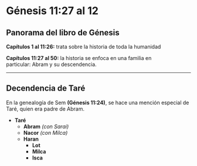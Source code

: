 # Génesis 11:27 al 12

## Panorama del libro de Génesis

**Capítulos 1 al 11:26:** trata sobre la historia de toda la humanidad

**Capítulos 11:27 al 50:** la historia se enfoca en una familia en particular: Abram y su descendencia.
___

## Decendencia de Taré

En la genealogía de Sem **(Génesis 11:24)**, se hace una mención especial de Taré, quien era padre de Abram.

- **Taré**
    - **Abram** *(con Sarai)*
    - **Nacor** *(con Milca)*
    - **Haran**
        - **Lot**
        - **Milca**
        - **Isca**

